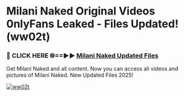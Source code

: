 # Milani Naked Original Videos 0nlyFans Leaked - Files Updated! (ww02t)

<h3>🔴 CLICK HERE 🌐==►► <a href="https://tinyurl.com/yckcrads" rel="nofollow">Milani Naked Updated Files</a></h3>

Get Milani Naked and all content. Now you can access all videos and pictures of Milani Naked. New Updated Files 2025!

[![ww02t](https://i.imgur.com/hpKpOFt.gif)](https://tinyurl.com/yckcrads)
